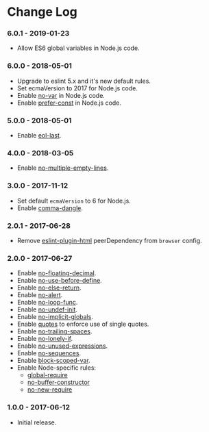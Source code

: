 Change Log
==========

### 6.0.1 - 2019-01-23
* Allow ES6 global variables in Node.js code.

### 6.0.0 - 2018-05-01
* Upgrade to eslint 5.x and it's new default rules.
* Set ecmaVersion to 2017 for Node.js code.
* Enable [no-var](https://eslint.org/docs/rules/no-var) in Node.js code.
* Enable [prefer-const](https://eslint.org/docs/rules/prefer-const) in Node.js code.

### 5.0.0 - 2018-05-01
* Enable [eol-last](https://eslint.org/docs/rules/eol-last).

### 4.0.0 - 2018-03-05
* Enable [no-multiple-empty-lines](https://eslint.org/docs/rules/no-multiple-empty-lines).

### 3.0.0 - 2017-11-12
* Set default `ecmaVersion` to 6 for Node.js.
* Enable [comma-dangle](https://eslint.org/docs/rules/comma-dangle).

### 2.0.1 - 2017-06-28
* Remove [eslint-plugin-html](https://www.npmjs.com/package/eslint-plugin-html) peerDependency from `browser` config.

### 2.0.0 - 2017-06-27

* Enable [no-floating-decimal](http://eslint.org/docs/rules/no-floating-decimal).
* Enable [no-use-before-define](http://eslint.org/docs/rules/no-use-before-define).
* Enable [no-else-return](http://eslint.org/docs/rules/no-else-return).
* Enable [no-alert](http://eslint.org/docs/rules/no-alert).
* Enable [no-loop-func](http://eslint.org/docs/rules/no-loop-func).
* Enable [no-undef-init](http://eslint.org/docs/rules/no-undef-init).
* Enable [no-implicit-globals](http://eslint.org/docs/rules/no-implicit-globals).
* Enable [quotes](http://eslint.org/docs/rules/quotes) to enforce use of single quotes.
* Enable [no-trailing-spaces](http://eslint.org/docs/rules/no-trailing-spaces).
* Enable [no-lonely-if](http://eslint.org/docs/rules/no-lonely-if).
* Enable [no-unused-expressions](http://eslint.org/docs/rules/no-unused-expressions).
* Enable [no-sequences](http://eslint.org/docs/rules/no-lonely-if).
* Enable [block-scoped-var](http://eslint.org/docs/rules/block-scoped-var).
* Enable Node-specific rules:
  * [global-require](http://eslint.org/docs/rules/global-require)
  * [no-buffer-constructor](http://eslint.org/docs/rules/no-buffer-constructor)
  * [no-new-require](http://eslint.org/docs/rules/no-new-require)

### 1.0.0 - 2017-06-12

* Initial release.
